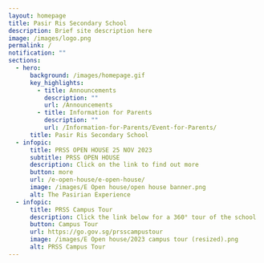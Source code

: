 ```yaml
---
layout: homepage
title: Pasir Ris Secondary School
description: Brief site description here
image: /images/logo.png
permalink: /
notification: ""
sections:
  - hero:
      background: /images/homepage.gif
      key_highlights:
        - title: Announcements
          description: ""
          url: /Announcements
        - title: Information for Parents
          description: ""
          url: /Information-for-Parents/Event-for-Parents/
      title: Pasir Ris Secondary School
  - infopic:
      title: PRSS OPEN HOUSE 25 NOV 2023
      subtitle: PRSS OPEN HOUSE
      description: Click on the link to find out more
      button: more
      url: /e-open-house/e-open-house/
      image: /images/E Open house/open house banner.png
      alt: The Pasirian Experience
  - infopic:
      title: PRSS Campus Tour
      description: Click the link below for a 360° tour of the school
      button: Campus Tour
      url: https://go.gov.sg/prsscampustour
      image: /images/E Open house/2023 campus tour (resized).png
      alt: PRSS Campus Tour
---
```

